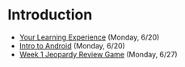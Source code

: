 # Introduction

- [Your Learning Experience](https://github.com/ga-adi-nyc/Course-Materials/tree/master/lessons/intro/your-learning-experience-lesson) (Monday, 6/20)
- [Intro to Android](https://github.com/ga-adi-nyc/Course-Materials/tree/master/lessons/intro/android-intro-lesson) (Monday, 6/20)
- [Week 1 Jeopardy Review Game](https://www.jeopardy.rocks/adigelatoweek1) (Monday, 6/27)

